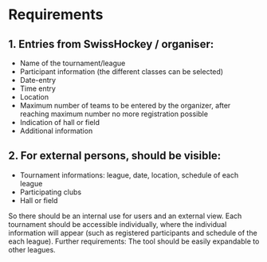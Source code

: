 # Requirements

## 1. Entries from SwissHockey / organiser:

- Name of the tournament/league
- Participant information (the different classes can be selected)
- Date-entry
- Time entry
- Location
- Maximum number of teams to be entered by the organizer, after reaching maximum number no more registration possible
- Indication of hall or field
- Additional information

## 2. For external persons, should be visible:

- Tournament informations: league, date, location, schedule of each league
- Participating clubs
- Hall or field

So there should be an internal use for users and an external view.
Each tournament should be accessible individually, where the individual information will appear (such as registered participants and schedule of the each league).
Further requirements: The tool should be easily expandable to other leagues.